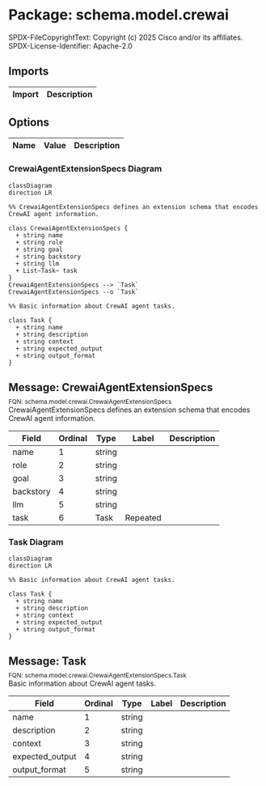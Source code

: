 # Package: schema.model.crewai

<div class="comment"><span>SPDX-FileCopyrightText: Copyright (c) 2025 Cisco and/or its affiliates. SPDX-License-Identifier: Apache-2.0</span><br/></div>

## Imports

| Import | Description |
|--------|-------------|



## Options

| Name | Value | Description |
|------|-------|-------------|




### CrewaiAgentExtensionSpecs Diagram

```mermaid
classDiagram
direction LR

%% CrewaiAgentExtensionSpecs defines an extension schema that encodes CrewAI agent information.

class CrewaiAgentExtensionSpecs {
  + string name
  + string role
  + string goal
  + string backstory
  + string llm
  + List~Task~ task
}
CrewaiAgentExtensionSpecs --> `Task`
CrewaiAgentExtensionSpecs --o `Task`

%% Basic information about CrewAI agent tasks.

class Task {
  + string name
  + string description
  + string context
  + string expected_output
  + string output_format
}

```

## Message: CrewaiAgentExtensionSpecs
<div style="font-size: 12px; margin-top: -10px;" class="fqn">FQN: schema.model.crewai.CrewaiAgentExtensionSpecs</div>

<div class="comment"><span>CrewaiAgentExtensionSpecs defines an extension schema that encodes CrewAI agent information.</span><br/></div>

| Field     | Ordinal | Type   | Label    | Description |
|-----------|---------|--------|----------|-------------|
| name      | 1       | string |          |             |
| role      | 2       | string |          |             |
| goal      | 3       | string |          |             |
| backstory | 4       | string |          |             |
| llm       | 5       | string |          |             |
| task      | 6       | Task   | Repeated |             |



### Task Diagram

```mermaid
classDiagram
direction LR

%% Basic information about CrewAI agent tasks.

class Task {
  + string name
  + string description
  + string context
  + string expected_output
  + string output_format
}

```

## Message: Task
<div style="font-size: 12px; margin-top: -10px;" class="fqn">FQN: schema.model.crewai.CrewaiAgentExtensionSpecs.Task</div>

<div class="comment"><span>Basic information about CrewAI agent tasks.</span><br/></div>

| Field           | Ordinal | Type   | Label | Description |
|-----------------|---------|--------|-------|-------------|
| name            | 1       | string |       |             |
| description     | 2       | string |       |             |
| context         | 3       | string |       |             |
| expected_output | 4       | string |       |             |
| output_format   | 5       | string |       |             |






<!-- Created by: Proto Diagram Tool -->
<!-- https://github.com/GoogleCloudPlatform/proto-gen-md-diagrams -->
